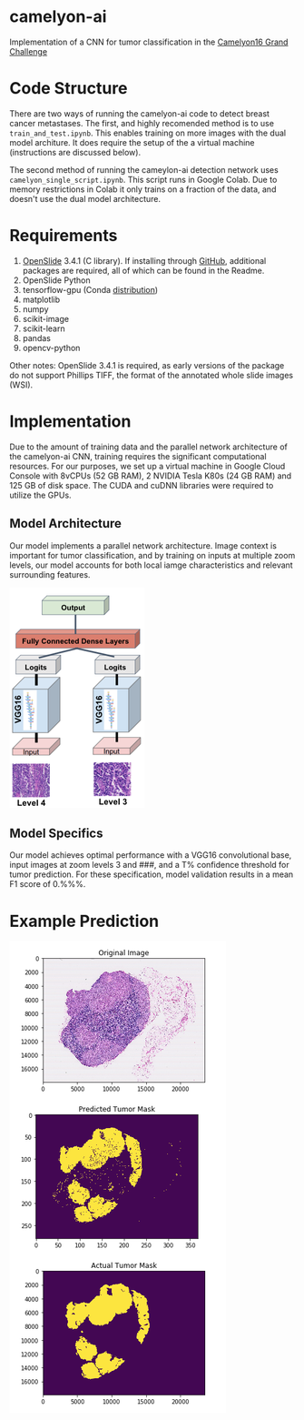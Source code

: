 # camelyon-ai
Implementation of a CNN for tumor classification in the [Camelyon16 Grand Challenge](https://camelyon17.grand-challenge.org/)

# Code Structure
There are two ways of running the camelyon-ai code to detect breast cancer metastases. The first, and highly recomended method is to use `train_and_test.ipynb`. This enables training on more images with the dual model architure. It does require the setup of the a virtual machine (instructions are discussed below).

The second method of running the cameylon-ai detection network uses `camelyon_single_script.ipynb`. This script runs in Google Colab. Due to memory restrictions in Colab it only trains on a fraction of the data, and doesn't use the dual model architecture. 


# Requirements
1. [OpenSlide](https://openslide.org/download/) 3.4.1 (C library). If installing through [GitHub](https://github.com/openslide/openslide), additional packages are required, all of which can be found in the Readme.   
2. OpenSlide Python
3. tensorflow-gpu (Conda [distribution](https://anaconda.org/anaconda/tensorflow-gpu))
4. matplotlib
5. numpy
6. scikit-image
7. scikit-learn
8. pandas
9. opencv-python

Other notes: 
OpenSlide 3.4.1  is required, as early versions of the package do not support Phillips TIFF, the format of the annotated whole slide images (WSI).  

# Implementation
Due to the amount of training data and the parallel network architecture of the camelyon-ai CNN, training requires the significant computational resources. For our purposes, we set up a virtual machine in Google Cloud Console with 8vCPUs (52 GB RAM), 2 NVIDIA Tesla K80s (24 GB RAM) and 125 GB of disk space. The CUDA and cuDNN libraries were required to utilize the GPUs. 

## Model Architecture
Our model implements a parallel network architecture. Image context is important for tumor classification, and by training on inputs at multiple zoom levels, our model accounts for both local iamge characteristics and relevant surrounding features. 

![model_architecture](imgs/model_architecture_2.png)

## Model Specifics
Our model achieves optimal performance with a VGG16 convolutional base, input images at zoom levels 3 and ###, and a T% confidence threshold for tumor prediction. For these specification, model validation results in a mean F1 score of 0.%%%. 

# Example Prediction
![Single prediction using camelyon-ai](imgs/single_predict.png)
